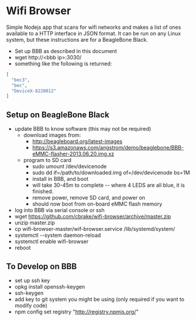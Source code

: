 Wifi Browser
============

Simple Nodejs app that scans for wifi networks and makes a list of ones available
to a HTTP interface in JSON format.  It can be run on any Linux system, but
these instructions are for a BeagleBone Black.

* Set up BBB as described in this document
* wget http://\<bbb ip\>:3030/
* something like the following is returned:

```json
[
  "bec3",
  "bec",
  "DeviceX-8220012"
]
```

Setup on BeagleBone Black
-------------------------

* update BBB to know software (this may not be required)
    * download images from:
        * http://beagleboard.org/latest-images
        * https://s3.amazonaws.com/angstrom/demo/beaglebone/BBB-eMMC-flasher-2013.06.20.img.xz
    * program to SD card
        * sudo umount /dev/devicenode 
        * sudo dd if=/path/to/downloaded.img of=/dev/devicenode bs=1M
        * install in BBB, and boot
        * will take 30-45m to complete -- where 4 LEDS are all blue, it is finished.
        * remove power, remove SD card, and power on
        * should now boot from on-board eMMC flash memory
* log into BBB via serial console or ssh
* wget https://github.com/cbrake/wifi-browser/archive/master.zip
* unzip master.zip
* cp wifi-browser-master/wif-browser.service /lib/systemd/system/
* systemctl --system daemon-reload
* systemctl enable wifi-browser
* reboot

To Develop on BBB
-----------------

* set up ssh key
 * opkg install openssh-keygen
 * ssh-keygen
 * add key to git system you might be using (only required if you want to modify code)
* npm config set registry "http://registry.npmjs.org/"







